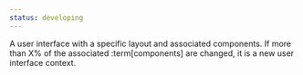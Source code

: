 ```yaml
---
status: developing
---
```


A user interface with a specific layout and associated components. If more than X% of the associated :term[components] are changed, it is a new user interface context.